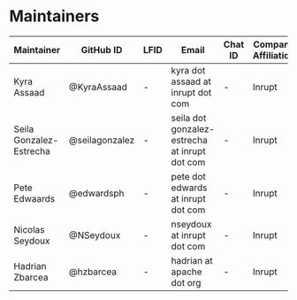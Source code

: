 # Maintainers

| Maintainer                | GitHub ID       | LFID | Email                                            | Chat ID    | Company Affiliation | Scope     |
|---------------------------|-----------------|------|--------------------------------------------------|------------| ------------------- | --------- |
| Kyra Assaad               | @KyraAssaad     | -    | kyra dot assaad at inrupt dot com                | -          | Inrupt              | -         |
| Seila Gonzalez-Estrecha   | @seilagonzalez  | -    | seila dot gonzalez-estrecha at inrupt dot com    | -          | Inrupt              | -         |
| Pete Edwaards             | @edwardsph      | -    | pete dot edwards at inrupt dot com               | -          | Inrupt              | -         |
| Nicolas Seydoux           | @NSeydoux       | -    | nseydoux at inrupt dot com                       | -          | Inrupt              | -         |
| Hadrian Zbarcea           | @hzbarcea       | -    | hadrian at apache dot org                        | -          | Inrupt              | -         |
